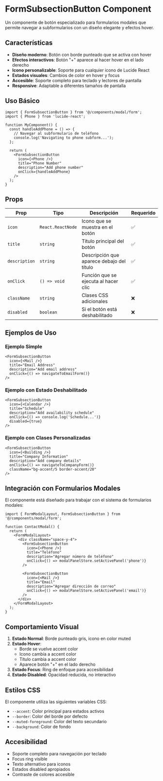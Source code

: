 # FormSubsectionButton Component

Un componente de botón especializado para formularios modales que permite navegar a subformularios con un diseño elegante y efectos hover.

## Características

- **Diseño moderno**: Botón con borde punteado que se activa con hover
- **Efectos interactivos**: Botón "+" aparece al hacer hover en el lado derecho
- **Icono personalizable**: Soporte para cualquier icono de Lucide React
- **Estados visuales**: Cambios de color en hover y focus
- **Accesible**: Soporte completo para teclado y lectores de pantalla
- **Responsive**: Adaptable a diferentes tamaños de pantalla

## Uso Básico

```tsx
import { FormSubsectionButton } from '@/components/modal/form';
import { Phone } from 'lucide-react';

function MyComponent() {
  const handleAddPhone = () => {
    // Navegar al subformulario de teléfono
    console.log('Navigating to phone subform...');
  };

  return (
    <FormSubsectionButton
      icon={<Phone />}
      title="Phone Number"
      description="Add phone number"
      onClick={handleAddPhone}
    />
  );
}
```

## Props

| Prop | Tipo | Descripción | Requerido |
|------|------|-------------|-----------|
| `icon` | `React.ReactNode` | Icono que se muestra en el botón | ✅ |
| `title` | `string` | Título principal del botón | ✅ |
| `description` | `string` | Descripción que aparece debajo del título | ✅ |
| `onClick` | `() => void` | Función que se ejecuta al hacer clic | ✅ |
| `className` | `string` | Clases CSS adicionales | ❌ |
| `disabled` | `boolean` | Si el botón está deshabilitado | ❌ |

## Ejemplos de Uso

### Ejemplo Simple
```tsx
<FormSubsectionButton
  icon={<Mail />}
  title="Email Address"
  description="Add email address"
  onClick={() => navigateToEmailForm()}
/>
```

### Ejemplo con Estado Deshabilitado
```tsx
<FormSubsectionButton
  icon={<Calendar />}
  title="Schedule"
  description="Add availability schedule"
  onClick={() => console.log('Schedule...')}
  disabled={true}
/>
```

### Ejemplo con Clases Personalizadas
```tsx
<FormSubsectionButton
  icon={<Building />}
  title="Company Information"
  description="Add company details"
  onClick={() => navigateToCompanyForm()}
  className="bg-accent/5 border-accent/20"
/>
```

## Integración con Formularios Modales

El componente está diseñado para trabajar con el sistema de formularios modales:

```tsx
import { FormModalLayout, FormSubsectionButton } from '@/components/modal/form';

function ContactModal() {
  return (
    <FormModalLayout>
      <div className="space-y-4">
        <FormSubsectionButton
          icon={<Phone />}
          title="Teléfono"
          description="Agregar número de teléfono"
          onClick={() => modalPanelStore.setActivePanel('phone')}
        />
        
        <FormSubsectionButton
          icon={<Mail />}
          title="Email"
          description="Agregar dirección de correo"
          onClick={() => modalPanelStore.setActivePanel('email')}
        />
      </div>
    </FormModalLayout>
  );
}
```

## Comportamiento Visual

1. **Estado Normal**: Borde punteado gris, icono en color muted
2. **Estado Hover**: 
   - Borde se vuelve accent color
   - Icono cambia a accent color
   - Título cambia a accent color
   - Aparece botón "+" en el lado derecho
3. **Estado Focus**: Ring de enfoque para accesibilidad
4. **Estado Disabled**: Opacidad reducida, no interactivo

## Estilos CSS

El componente utiliza las siguientes variables CSS:
- `--accent`: Color principal para estados activos
- `--border`: Color del borde por defecto
- `--muted-foreground`: Color del texto secundario
- `--background`: Color de fondo

## Accesibilidad

- Soporte completo para navegación por teclado
- Focus ring visible
- Texto alternativo para iconos
- Estados disabled apropiados
- Contraste de colores accesible